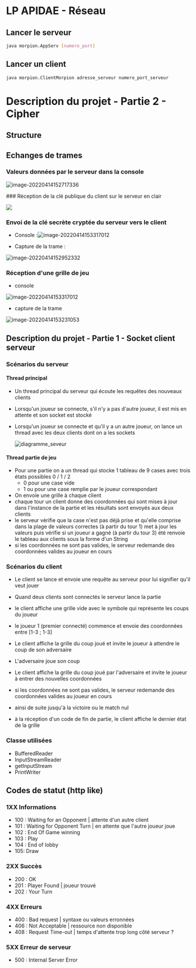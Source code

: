 # LP APIDAE - Réseau
## Lancer le serveur
```bash
java morpion.AppServ [numero_port]
```



## Lancer un client

```bash
java morpion.ClientMorpion adresse_serveur numero_port_serveur
```

# Description du projet - Partie 2 - Cipher

## Structure



## Echanges de trames

### Valeurs données par le serveur dans la console

![image-20220414152717336](img/image-20220414152717336.png)

### Réception de la clé publique du client sur le serveur en clair

![](img/image-20220414152817785.png)

### Envoi de la clé secrète cryptée du serveur vers le client

- Console :![image-20220414153317012](img/image-20220414153317012.png)

- Capture de la trame :

![image-20220414152952332](img/image-20220414152952332.png)

### Réception d'une grille de jeu

- console

![image-20220414153317012](/home/clement/Documents/cours/s1/securite/td6-cipher/benincasa_delafontaine_projet_morpion/img/image-20220414153317012.png)

- capture de la trame

![image-20220414153231053](img/image-20220414153231053.png)

## Description du projet - Partie 1 - Socket client serveur

### Scénarios du serveur

#### Thread principal

- Un thread principal du serveur qui écoute les requêtes des nouveaux clients 

- Lorsqu'un joueur se connecte, s'il n'y a pas d'autre joueur, il est mis en attente et son socket est stocké

- Lorsqu'un joueur se connecte et qu'il y a un autre joueur, on lance un thread avec les deux clients dont on a les sockets

  ![diagramme_seveur](diagramme.drawio.png)

#### Thread partie de jeu
- Pour une partie on a un thread qui stocke 1 tableau de 9 cases avec trois états possibles 0 / 1 / 2
   - 0 pour une case vide
   - 1 ou pour une case remplie par le joueur correspondant
- On envoie une grille à chaque client
- chaque tour un client donne des coordonnées qui sont mises à jour dans l'instance de la partie et les résultats sont envoyés aux deux clients
- le serveur vérifie que la case n'est pas déjà prise et qu'elle comprise dans la plage de valeurs correctes (à partir du tour 1) met à jour les valeurs puis vérifie si un joueur a gagné (à partir du tour 3) été renvoie le tableau aux clients sous la forme d'un String
- si les coordonnées ne sont pas valides, le serveur redemande des coordonnées valides au joueur en cours

### Scénarios du client

- Le client se lance et envoie une requête au serveur pour lui signifier qu'il veut jouer
- Quand deux clients sont connectés le serveur lance la partie
- le client affiche une grille vide avec le symbole qui représente les coups du joueur

- le joueur 1 (premier connecté) commence et envoie des coordonnées entre [1-3 ; 1-3]
- Le client affiche la grille du coup joué et invite le joueur à attendre le coup de son adversaire
- L'adversaire joue son coup
- Le client affiche la grille du coup joué par l'adversaire et invite le joueur à entrer des nouvelles coordonnées
- si les coordonnées ne sont pas valides, le serveur redemande des coordonnées valides au joueur en cours
- ainsi de suite jusqu'à la victoire ou le match nul
- à la réception d'un code de fin de partie, le client affiche le dernier état de la grille 

### Classe utilisées

- BufferedReader
- InputStreamReader
- getInputStream
- PrintWriter

## Codes de statut (http like)

### **1XX Informations**

- 100 : Waiting for an Opponent | attente d'un autre client
- 101 : Waiting for Opponent Turn | en attente que l'autre joueur joue
- 102 : End Of Game winning
- 103 : Play
- 104 : End of lobby
- 105: Draw

### **2XX Succès**

- 200 : OK
- 201 : Player Found | joueur trouvé
- 202 : Your Turn

### **4XX Erreurs**

- 400 : Bad request | syntaxe ou valeurs erronnées
- 406 : Not Acceptable | ressource non disponible
- 408 : Request Time-out | temps d'attente trop long côté serveur ?

### **5XX Erreur de serveur**

- 500 : Internal Server Error